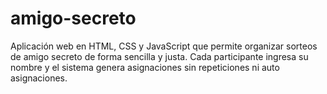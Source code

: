 # amigo-secreto
Aplicación web en HTML, CSS y JavaScript que permite organizar sorteos de amigo secreto de forma sencilla y justa. Cada participante ingresa su nombre y el sistema genera asignaciones sin repeticiones ni auto asignaciones.
